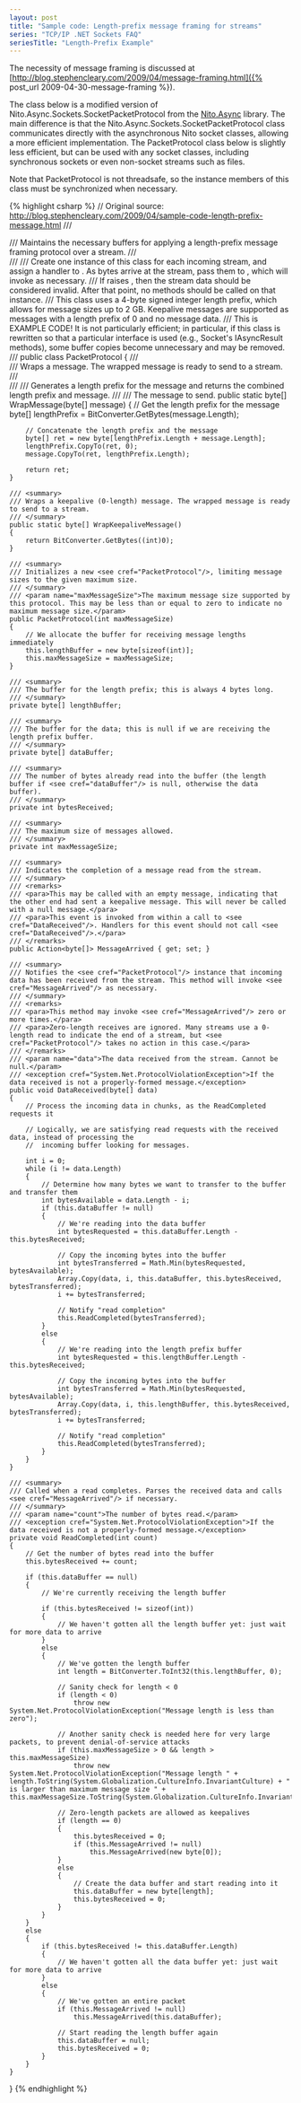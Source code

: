 ```yaml
---
layout: post
title: "Sample code: Length-prefix message framing for streams"
series: "TCP/IP .NET Sockets FAQ"
seriesTitle: "Length-Prefix Example"
---
```

The necessity of message framing is discussed at [http://blog.stephencleary.com/2009/04/message-framing.html]({% post_url 2009-04-30-message-framing %}).

The class below is a modified version of Nito.Async.Sockets.SocketPacketProtocol from the [Nito.Async](http://www.codeplex.com/NitoAsync) library. The main difference is that the Nito.Async.Sockets.SocketPacketProtocol class communicates directly with the asynchronous Nito socket classes, allowing a more efficient implementation. The PacketProtocol class below is slightly less efficient, but can be used with any socket classes, including synchronous sockets or even non-socket streams such as files.

Note that PacketProtocol is not threadsafe, so the instance members of this class must be synchronized when necessary.

{% highlight csharp %}
// Original source: http://blog.stephencleary.com/2009/04/sample-code-length-prefix-message.html
/// <summary>
/// Maintains the necessary buffers for applying a length-prefix message framing protocol over a stream.
/// </summary>
/// <remarks>
/// <para>Create one instance of this class for each incoming stream, and assign a handler to <see cref="MessageArrived"/>. As bytes arrive at the stream, pass them to <see cref="DataReceived"/>, which will invoke <see cref="MessageArrived"/> as necessary.</para>
/// <para>If <see cref="DataReceived"/> raises <see cref="System.Net.ProtocolViolationException"/>, then the stream data should be considered invalid. After that point, no methods should be called on that <see cref="PacketProtocol"/> instance.</para>
/// <para>This class uses a 4-byte signed integer length prefix, which allows for message sizes up to 2 GB. Keepalive messages are supported as messages with a length prefix of 0 and no message data.</para>
/// <para>This is EXAMPLE CODE! It is not particularly efficient; in particular, if this class is rewritten so that a particular interface is used (e.g., Socket's IAsyncResult methods), some buffer copies become unnecessary and may be removed.</para>
/// </remarks>
public class PacketProtocol
{
    /// <summary>
    /// Wraps a message. The wrapped message is ready to send to a stream.
    /// </summary>
    /// <remarks>
    /// <para>Generates a length prefix for the message and returns the combined length prefix and message.</para>
    /// </remarks>
    /// <param name="message">The message to send.</param>
    public static byte[] WrapMessage(byte[] message)
    {
        // Get the length prefix for the message
        byte[] lengthPrefix = BitConverter.GetBytes(message.Length);
  
        // Concatenate the length prefix and the message
        byte[] ret = new byte[lengthPrefix.Length + message.Length];
        lengthPrefix.CopyTo(ret, 0);
        message.CopyTo(ret, lengthPrefix.Length);
  
        return ret;
    }
  
    /// <summary>
    /// Wraps a keepalive (0-length) message. The wrapped message is ready to send to a stream.
    /// </summary>
    public static byte[] WrapKeepaliveMessage()
    {
        return BitConverter.GetBytes((int)0);
    }
  
    /// <summary>
    /// Initializes a new <see cref="PacketProtocol"/>, limiting message sizes to the given maximum size.
    /// </summary>
    /// <param name="maxMessageSize">The maximum message size supported by this protocol. This may be less than or equal to zero to indicate no maximum message size.</param>
    public PacketProtocol(int maxMessageSize)
    {
        // We allocate the buffer for receiving message lengths immediately
        this.lengthBuffer = new byte[sizeof(int)];
        this.maxMessageSize = maxMessageSize;
    }
  
    /// <summary>
    /// The buffer for the length prefix; this is always 4 bytes long.
    /// </summary>
    private byte[] lengthBuffer;
  
    /// <summary>
    /// The buffer for the data; this is null if we are receiving the length prefix buffer.
    /// </summary>
    private byte[] dataBuffer;
  
    /// <summary>
    /// The number of bytes already read into the buffer (the length buffer if <see cref="dataBuffer"/> is null, otherwise the data buffer).
    /// </summary>
    private int bytesReceived;
  
    /// <summary>
    /// The maximum size of messages allowed.
    /// </summary>
    private int maxMessageSize;
  
    /// <summary>
    /// Indicates the completion of a message read from the stream.
    /// </summary>
    /// <remarks>
    /// <para>This may be called with an empty message, indicating that the other end had sent a keepalive message. This will never be called with a null message.</para>
    /// <para>This event is invoked from within a call to <see cref="DataReceived"/>. Handlers for this event should not call <see cref="DataReceived"/>.</para>
    /// </remarks>
    public Action<byte[]> MessageArrived { get; set; }
  
    /// <summary>
    /// Notifies the <see cref="PacketProtocol"/> instance that incoming data has been received from the stream. This method will invoke <see cref="MessageArrived"/> as necessary.
    /// </summary>
    /// <remarks>
    /// <para>This method may invoke <see cref="MessageArrived"/> zero or more times.</para>
    /// <para>Zero-length receives are ignored. Many streams use a 0-length read to indicate the end of a stream, but <see cref="PacketProtocol"/> takes no action in this case.</para>
    /// </remarks>
    /// <param name="data">The data received from the stream. Cannot be null.</param>
    /// <exception cref="System.Net.ProtocolViolationException">If the data received is not a properly-formed message.</exception>
    public void DataReceived(byte[] data)
    {
        // Process the incoming data in chunks, as the ReadCompleted requests it
  
        // Logically, we are satisfying read requests with the received data, instead of processing the
        //  incoming buffer looking for messages.
  
        int i = 0;
        while (i != data.Length)
        {
            // Determine how many bytes we want to transfer to the buffer and transfer them
            int bytesAvailable = data.Length - i;
            if (this.dataBuffer != null)
            {
                // We're reading into the data buffer
                int bytesRequested = this.dataBuffer.Length - this.bytesReceived;
  
                // Copy the incoming bytes into the buffer
                int bytesTransferred = Math.Min(bytesRequested, bytesAvailable);
                Array.Copy(data, i, this.dataBuffer, this.bytesReceived, bytesTransferred);
                i += bytesTransferred;
  
                // Notify "read completion"
                this.ReadCompleted(bytesTransferred);
            }
            else
            {
                // We're reading into the length prefix buffer
                int bytesRequested = this.lengthBuffer.Length - this.bytesReceived;
  
                // Copy the incoming bytes into the buffer
                int bytesTransferred = Math.Min(bytesRequested, bytesAvailable);
                Array.Copy(data, i, this.lengthBuffer, this.bytesReceived, bytesTransferred);
                i += bytesTransferred;
  
                // Notify "read completion"
                this.ReadCompleted(bytesTransferred);
            }
        }
    }
  
    /// <summary>
    /// Called when a read completes. Parses the received data and calls <see cref="MessageArrived"/> if necessary.
    /// </summary>
    /// <param name="count">The number of bytes read.</param>
    /// <exception cref="System.Net.ProtocolViolationException">If the data received is not a properly-formed message.</exception>
    private void ReadCompleted(int count)
    {
        // Get the number of bytes read into the buffer
        this.bytesReceived += count;
  
        if (this.dataBuffer == null)
        {
            // We're currently receiving the length buffer
  
            if (this.bytesReceived != sizeof(int))
            {
                // We haven't gotten all the length buffer yet: just wait for more data to arrive
            }
            else
            {
                // We've gotten the length buffer
                int length = BitConverter.ToInt32(this.lengthBuffer, 0);
  
                // Sanity check for length < 0
                if (length < 0)
                    throw new System.Net.ProtocolViolationException("Message length is less than zero");
  
                // Another sanity check is needed here for very large packets, to prevent denial-of-service attacks
                if (this.maxMessageSize > 0 && length > this.maxMessageSize)
                    throw new System.Net.ProtocolViolationException("Message length " + length.ToString(System.Globalization.CultureInfo.InvariantCulture) + " is larger than maximum message size " + this.maxMessageSize.ToString(System.Globalization.CultureInfo.InvariantCulture));
  
                // Zero-length packets are allowed as keepalives
                if (length == 0)
                {
                    this.bytesReceived = 0;
                    if (this.MessageArrived != null)
                        this.MessageArrived(new byte[0]);
                }
                else
                {
                    // Create the data buffer and start reading into it
                    this.dataBuffer = new byte[length];
                    this.bytesReceived = 0;
                }
            }
        }
        else
        {
            if (this.bytesReceived != this.dataBuffer.Length)
            {
                // We haven't gotten all the data buffer yet: just wait for more data to arrive
            }
            else
            {
                // We've gotten an entire packet
                if (this.MessageArrived != null)
                    this.MessageArrived(this.dataBuffer);
  
                // Start reading the length buffer again
                this.dataBuffer = null;
                this.bytesReceived = 0;
            }
        }
    }
}
{% endhighlight %}
